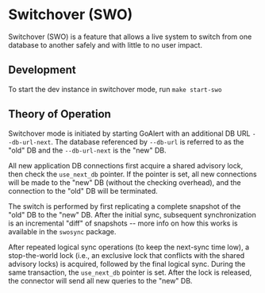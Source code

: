 # Switchover (SWO)

Switchover (SWO) is a feature that allows a live system to switch from one database to another safely and with little to no user impact.

## Development

To start the dev instance in switchover mode, run `make start-swo`

## Theory of Operation

Switchover mode is initiated by starting GoAlert with an additional DB URL `--db-url-next`. The database referenced by `--db-url` is referred to as the "old" DB and the `--db-url-next` is the "new" DB.

All new application DB connections first acquire a shared advisory lock, then check the `use_next_db` pointer. If the pointer is set, all new connections will be made to the "new" DB (without the checking overhead), and the connection to the "old" DB will be terminated.

The switch is performed by first replicating a complete snapshot of the "old" DB to the "new" DB. After the initial sync, subsequent synchronization is an incremental "diff" of snapshots -- more info on how this works is available in the `swosync` package.

After repeated logical sync operations (to keep the next-sync time low), a stop-the-world lock (i.e., an exclusive lock that conflicts with the shared advisory locks) is acquired, followed by the final logical sync. During the same transaction, the `use_next_db` pointer is set. After the lock is released, the connector will send all new queries to the "new" DB.
